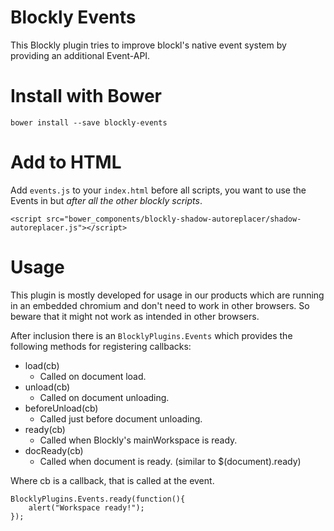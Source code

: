 # Blockly Events

This Blockly plugin tries to improve blockl's native event system by providing an additional Event-API. 

# Install with Bower

```
bower install --save blockly-events
```

# Add to HTML

Add `events.js` to your `index.html` before all scripts, you want to use the Events in but *after all the other blockly scripts*.

```
<script src="bower_components/blockly-shadow-autoreplacer/shadow-autoreplacer.js"></script>
```


# Usage
This plugin is mostly developed for usage in our products which are running in an embedded chromium and don't need
to work in other browsers. So beware that it might not work as intended in other browsers.

After inclusion there is an `BlocklyPlugins.Events` which provides the following methods for registering callbacks:

- load(cb)
    - Called on document load.
- unload(cb)
    - Called on document unloading.
- beforeUnload(cb)
    - Called just before document unloading.
- ready(cb)
    - Called when Blockly's mainWorkspace is ready.
- docReady(cb)
    - Called when document is ready. (similar to $(document).ready)

Where cb is a callback, that is called at the event.

```
BlocklyPlugins.Events.ready(function(){
    alert("Workspace ready!");
});
```
